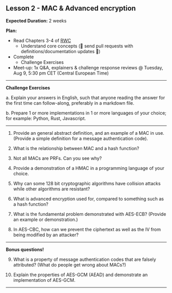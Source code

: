 <meta property="og:image" content="../rwc-cover-v1.png"/>

## Lesson 2 - MAC & Advanced encryption

**Expected Duration:** 2 weeks


**Plan:**
* Read Chapters 3-4 of [RWC](https://www.manning.com/books/real-world-cryptography?a_aid=Realworldcrypto&a_bid=ad500e09)
  * Understand core concepts (🎉 send pull requests with definitions/documentation updates 🎉)
* Complete 
  * Challenge Exercises 
* Meet-up: 1x Q&A, explainers & challenge response reviews @ Tuesday, Aug 9, 5:30 pm CET (Central European Time)



---

**Challenge Exercises**

a. Explain your answers in English, such that anyone reading the answer for the first time can follow-along, preferably in a markdown file.

b. Prepare 1 or more implementations in 1 or more languages of your choice; for example: Python, Rust, Javascript.

---

1. Provide an general abstract definition, and an example of a MAC in use. (Provide a simple definition for a message authentication code).

2. What is the relationship between MAC and a hash function?

3. Not all MACs are PRFs. Can you see why?

4. Provide a demonstration of a HMAC in a programming language of your choice.

5. Why can some 128 bit cryptographic algorithms have collision attacks while other algorithms are resistant?

6. What is advanced encryption used for, compared to something such as a hash function?

7. What is the fundamental problem demonstrated with AES-ECB? (Provide an example or demonstration.)

8. In AES-CBC, how can we prevent the ciphertext as well as the IV from being modified by an attacker?

---

**Bonus questions!**

9. What is a property of message authentication codes that are falsely attributed? (What do people get wrong about MACs?)

  10. Explain the properties of AES-GCM (AEAD) and demonstrate an implementation of AES-GCM.

---
